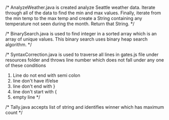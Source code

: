 /*
AnalyzeWeather.java is created analyze  Seattle weather data.
Iterate through all of the data to find the min and max values. 
Finally, iterate from the min temp to the max temp and create a String containing any temperature 
not seen during the month. Return that String.
*/

/*
BinarySearch.java is used to find integer in a sorted array which is an array of unique values. 
This binary search uses binary heap search algorithm.
*/

/*
SyntaxCorrection.java is used to traverse all lines in gates.js file under resources folder 
and throws line number which does not fall under any one of these conditions
1) Line do not end with semi colon  
2) line don't have if/else
3) line don't end with } 
4) line don't start with {
5) empty line
*/

/*
Tally.java accepts list of string and identifies winner which has maximum count
*/